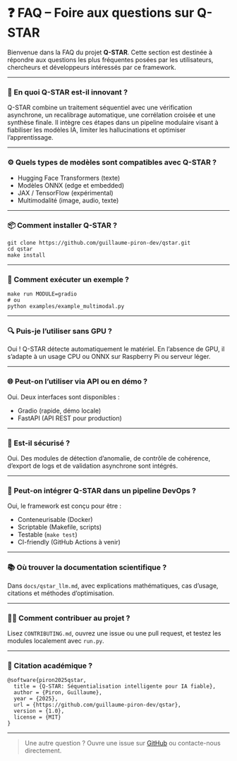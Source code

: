 # ❓ FAQ – Foire aux questions sur Q-STAR

Bienvenue dans la FAQ du projet **Q-STAR**.
Cette section est destinée à répondre aux questions les plus fréquentes posées par les utilisateurs, chercheurs et développeurs intéressés par ce framework.

---

### 🧠 En quoi Q-STAR est-il innovant ?
Q-STAR combine un traitement séquentiel avec une vérification asynchrone, un recalibrage automatique, une corrélation croisée et une synthèse finale. Il intègre ces étapes dans un pipeline modulaire visant à fiabiliser les modèles IA, limiter les hallucinations et optimiser l’apprentissage.

---

### ⚙️ Quels types de modèles sont compatibles avec Q-STAR ?
- Hugging Face Transformers (texte)
- Modèles ONNX (edge et embedded)
- JAX / TensorFlow (expérimental)
- Multimodalité (image, audio, texte)

---

### 📦 Comment installer Q-STAR ?
```
git clone https://github.com/guillaume-piron-dev/qstar.git
cd qstar
make install
```

---

### 🚀 Comment exécuter un exemple ?
```
make run MODULE=gradio
# ou
python examples/example_multimodal.py
```

---

### 🔍 Puis-je l’utiliser sans GPU ?
Oui ! Q-STAR détecte automatiquement le matériel. En l’absence de GPU, il s’adapte à un usage CPU ou ONNX sur Raspberry Pi ou serveur léger.

---

### 🌐 Peut-on l’utiliser via API ou en démo ?
Oui. Deux interfaces sont disponibles :
- Gradio (rapide, démo locale)
- FastAPI (API REST pour production)

---

### 🔐 Est-il sécurisé ?
Oui. Des modules de détection d’anomalie, de contrôle de cohérence, d’export de logs et de validation asynchrone sont intégrés.

---

### 🧪 Peut-on intégrer Q-STAR dans un pipeline DevOps ?
Oui, le framework est conçu pour être :
- Conteneurisable (Docker)
- Scriptable (Makefile, scripts)
- Testable (`make test`)
- CI-friendly (GitHub Actions à venir)

---

### 📚 Où trouver la documentation scientifique ?
Dans `docs/qstar_llm.md`, avec explications mathématiques, cas d’usage, citations et méthodes d’optimisation.

---

### 👨‍🔬 Comment contribuer au projet ?
Lisez `CONTRIBUTING.md`, ouvrez une issue ou une pull request, et testez les modules localement avec `run.py`.

---

### 🧠 Citation académique ?
```
@software{piron2025qstar,
  title = {Q-STAR: Séquentialisation intelligente pour IA fiable},
  author = {Piron, Guillaume},
  year = {2025},
  url = {https://github.com/guillaume-piron-dev/qstar},
  version = {1.0},
  license = {MIT}
}
```

---

> Une autre question ? Ouvre une issue sur [GitHub](https://github.com/guillaume-piron-dev/qstar/issues) ou contacte-nous directement.
